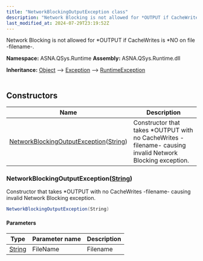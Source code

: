 ```yaml
---
title: "NetworkBlockingOutputException class"
description: "Network Blocking is not allowed for *OUTPUT if CacheWrites is *NO on file -filename-. "
last_modified_at: 2024-07-29T23:19:52Z
---
```


Network Blocking is not allowed for *OUTPUT if CacheWrites is *NO on file -filename-.

**Namespace:** ASNA.QSys.Runtime
**Assembly:** ASNA.QSys.Runtime.dll

**Inheritance:** [Object](https://docs.microsoft.com/en-us/dotnet/api/system.object) --> [Exception](https://docs.microsoft.com/en-us/dotnet/api/system.exception) --> [RuntimeException](/reference/runtime/qsys-runtime/runtime-exception.html)
<br>
<br>

## Constructors

| Name | Description |
| --- | --- |
| [NetworkBlockingOutputException](#networkblockingoutputexceptionstring)([String](https://docs.microsoft.com/en-us/dotnet/api/system.string)) | Constructor that takes *OUTPUT with no CacheWrites -filename- causing invalid Network Blocking exception.

### NetworkBlockingOutputException([String](https://docs.microsoft.com/en-us/dotnet/api/system.string))

Constructor that takes *OUTPUT with no CacheWrites -filename- causing invalid Network Blocking exception.

```cs
NetworkBlockingOutputException(String)
```

#### Parameters

| Type | Parameter name | Description
| --- | --- | ---
| [String](https://docs.microsoft.com/en-us/dotnet/api/system.string) | FileName | Filename
